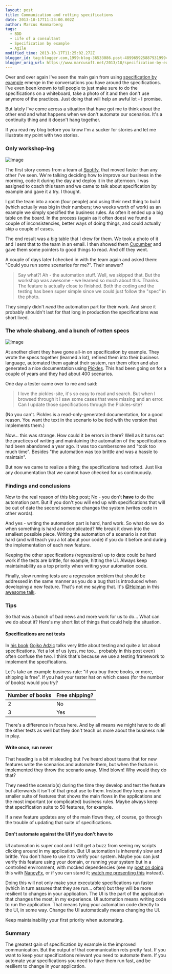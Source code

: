 ```yaml
---
layout: post
title: Communication and rotting specifications
date: 2013-10-17T11:23:00.002Z
author: Marcus Hammarberg
tags:
  - BDD
  - Life of a consultant
  - Specification by example
  - Agile
modified_time: 2013-10-17T11:25:02.272Z
blogger_id: tag:blogger.com,1999:blog-36533086.post-4899659258879319994
blogger_orig_url: https://www.marcusoft.net/2013/10/specification-by-example-is-about.html
---
```


Over and over again I've seen the main gain from using [specification by example](http://specificationbyexample.com/) emerge in the conversations you have around the specifications. I've even been known to tell people to just make sure to do the specifications on a whiteboard, take a photo of it and then don't use anymore of the practices. Just doing that will help an awful lot - I promise.

But lately I've come across a situation that have got me to think about the other end and what happens when we don't automate our scenarios. It's a continuity thing and it doesn't hang together.

If you read my blog before you know I'm a sucker for stories and let me illustrate my point with two stories.

### Only workshop-ing

![Image](http://spotifypresscom.files.wordpress.com/2013/01/spotify-logo-primary-vertical-light-background-rgb.jpg?w=122&amp;h=150)

The first story comes from a team at [Spotify](http://www.spotify.com/), that moved faster than any other I've seen. We're talking deciding how to improve our business in the morning, code it during the day and deploy it in the afternoon. I was assigned to coach this team and we came to talk about specification by example and gave it a try. I thought.

I got the team into a room (four people) and using their next thing to build (which actually was big in their numbers; two weeks worth of work) as an example we simply specified the business rules. As often it ended up a big table on the board. In the process (again as it often does) we found a couple of inconsistencies, better ways of doing things, and could actually skip a couple of cases.

The end result was a big table that I drew for them. We took a photo of it and I sent that to the team in an email. I then showed them [Cucumber](http://cukes.info/) and gave them some pointers to good things to read. And off they went.

A couple of days later I checked in with the team again and asked them: "Could you run some scenarios for me?". Their answer?

> Say what?! Ah - the automation stuff. Well, we skipped that. But the workshop was awesome - we learned so much about this. Thanks. The feature is actually close to finished. Both the coding and the testing has been super simple since we could just follow the "spec" in the photo.

They simply didn't *need* the automation part for their work. And since it probably shouldn't last for that long in production the specifications was short lived.

### The whole shabang, and a bunch of rotten specs

![Image](http://specificationbyexample.com/images/sbe-cover-150.jpg)

At another client they have gone all-in on specification by example. They wrote the specs together (learned a lot), refined them into their business language, automated them against their system, ran them often and also generated a nice documentation using [Pickles](https://github.com/picklesdoc/pickles). This had been going on for a couple of years and they had about 400 scenarios.

One day a tester came over to me and said:

> I love the pickles-site, it's so easy to read and search. But when I browsed through it I saw some cases that were missing and an error. Can I update those specifications through the Pickles-site?

(No you can't. Pickles is a read-only-generated documentation, for a good reason. You want the text in the scenario to be tied with the version that implements them.)

Now... this was strange. How could it be errors in there? Well as it turns out the practices of writing and maintaining the automation of the specifications had been abandoned a year ago. It was too cumbersome and "took too much time". Besides "the automation was too brittle and was a hassle to maintain".

But now we came to realize a thing; the specifications had rotted. Just like any documentation that we cannot have checked for us continuously.

### Findings and conclusions

Now to the real reason of this blog post; No - you don't **have** to do the automation part. But if you don't you will end up with specifications that will be out of date the second someone changes the system (writes code in other words).

And yes - writing the automation part is hard, hard work. So what do we do when something is hard and complicated? We break it down into the smallest possible piece. Writing the automation of a scenario is not that hard (and will teach you a lot about your code) if you do it before and during the implementation of each new feature.

Keeping the other specifications (regressions) up to date could be hard work if the tests are brittle, for example, hitting the UI. Always keep maintainability as a top priority when writing your automation code.

Finally, slow running tests are a regression problem that should be addressed in the same manner as you do a bug that is introduced when developing a new feature. That's not me saying that. It's [@Holman](https://twitter.com/@Holman) in this [awesome talk](https://vimeo.com/43676958).

### Tips

So that was a bunch of bad news and more work for us to do... What can we do about it? Here's my short list of things that could help the situation.

#### Specifications are not tests

In [his book](http://manning.com/adzic/) [Gojko Adzic](http://gojko.net/) talks very little about testing and quite a lot about specifications. Yet a lot of us (yes, me too... probably in this post even) often confuse the two. I think that's because we use a testing framework to implement the specifications.

Let's take an example business rule: "if you buy three books, or more, shipping is free". If you had your tester hat on which cases (for the number of books) would you try?

| Number of books | Free shipping? |
|-----------------|----------------|
| 2               | No             |
| 3               | Yes            |

There's a difference in focus here. And by all means we might have to do all the other tests as well but they don't teach us more about the business rule in play.

#### Write once, run never

That heading is a bit misleading but I've heard about teams that for new features write the scenarios and automate them, but when the feature is implemented they throw the scenario away. Mind blown! Why would they do that?

They need the scenario(s) during the time they develop and test the feature but afterwards it isn't of that great use to them. Instead they keep a much smaller suite of features that shows the main flows in the applications and the most important (or complicated) business rules. Maybe always keep that specification suite to 50 features, for example.

If a new feature updates any of the main flows they, of course, go through the trouble of updating that suite of specifications.

#### Don't automate against the UI if you don't have to

UI automation is super cool and I still get a buzz from seeing my scripts clicking around in my application. But UI automation is inherently slow and brittle. You don't have to use it to verify your system. Maybe you can just verify this feature using your domain, or running your system but in a controlled environment, with mocked dependencies (see my [post on doing](https://www.marcusoft.net/2013/02/NancyTesting5.html) this with [NancyFx](http://nancyfx.org/), or if you can stand it; [watch me presenting this](http://skillsmatter.com/podcast/agile-testing/cuke-envy-a-dot-net-programmers-attempt-to-catch-up) instead).

Doing this will not only make your executable specifications run faster (which in turn assures that they are run... often) but they will be more resilient to changes in your application. The UI is the part of the application that changes the most, in my experience. UI automation means writing code to run the application. That means tying your automation code directly to the UI, in some way. Change the UI automatically means changing the UI.

Keep maintainability your first priority when automating.

### Summary

The greatest gain of specification by example is the improved communication. But the output of that communication rots pretty fast. If you want to keep your specifications relevant you need to automate them. If you automate your specifications you need to have them run fast, and be resilient to change in your application.